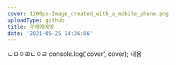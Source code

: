 ```yaml
---
cover: 1200px-Image_created_with_a_mobile_phone.png
uploadType: github
title: 우에에에엥
date: '2021-05-25 14:36:06'
---
```

ㄴㅁㅇㄻㄴㅇㄹ
		console.log('cover', cover);
내용